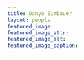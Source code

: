 ```yaml
---
title: Danya Zimbauer
layout: people
featured_image: 
featured_image_attr: 
featured_image_alt: 
featured_image_caption: 
---
```


